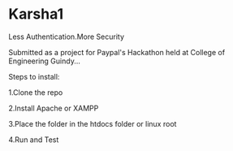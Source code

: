Karsha1
=======

Less Authentication.More Security

Submitted as a project for Paypal's Hackathon held at College of Engineering Guindy...

Steps to install:

1.Clone the repo

2.Install Apache or XAMPP

3.Place the folder in the htdocs folder or linux root

4.Run and Test

